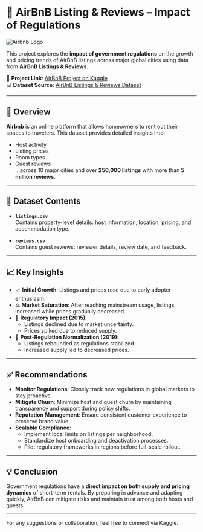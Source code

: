# 🏡 AirBnB Listing & Reviews – Impact of Regulations

![Airbnb Logo](https://www.digital.ink/wp-content/uploads/2023/04/airbnb-logo-1.png)

This project explores the **impact of government regulations** on the growth and pricing trends of AirBnB listings across major global cities using data from **AirBnB Listings & Reviews**.

📌 **Project Link**: [AirBnB Project on Kaggle](https://www.kaggle.com/code/solo26/airbnb-project)  
📊 **Dataset Source**: [AirBnB Listings & Reviews Dataset](https://www.kaggle.com/datasets/mysarahmadbhat/airbnb-listings-reviews)

---

## 📌 Overview

**Airbnb** is an online platform that allows homeowners to rent out their spaces to travelers. This dataset provides detailed insights into:
- Host activity
- Listing prices
- Room types
- Guest reviews  
...across 10 major cities and over **250,000 listings** with more than **5 million reviews**.

---

## 📁 Dataset Contents

- **`listings.csv`**  
  Contains property-level details: host information, location, pricing, and accommodation type.

- **`reviews.csv`**  
  Contains guest reviews: reviewer details, review date, and feedback.

---

## 📈 Key Insights

- 📈 **Initial Growth**: Listings and prices rose due to early adopter enthusiasm.
- ⚖️ **Market Saturation**: After reaching mainstream usage, listings increased while prices gradually decreased.
- 🛑 **Regulatory Impact (2015)**:
  - Listings declined due to market uncertainty.
  - Prices spiked due to reduced supply.
- 🔄 **Post-Regulation Normalization (2019)**:
  - Listings rebounded as regulations stabilized.
  - Increased supply led to decreased prices.

---

## ✅ Recommendations

- **Monitor Regulations**: Closely track new regulations in global markets to stay proactive.
- **Mitigate Churn**: Minimize host and guest churn by maintaining transparency and support during policy shifts.
- **Reputation Management**: Ensure consistent customer experience to preserve brand value.
- **Scalable Compliance**:
  - Implement local limits on listings per neighborhood.
  - Standardize host onboarding and deactivation processes.
  - Pilot regulatory frameworks in regions before full-scale rollout.

---

## 💡 Conclusion

Government regulations have a **direct impact on both supply and pricing dynamics** of short-term rentals. By preparing in advance and adapting quickly, AirBnB can mitigate risks and maintain trust among both hosts and guests.

---

For any suggestions or collaboration, feel free to connect via Kaggle.

